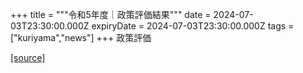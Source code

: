 +++
title = """令和5年度｜政策評価結果"""
date = 2024-07-03T23:30:00.000Z
expiryDate = 2024-07-03T23:30:00.000Z
tags = ["kuriyama","news"]
+++
政策評価

[[source]](https://www.town.kuriyama.hokkaido.jp/soshiki/31/27905.html)
